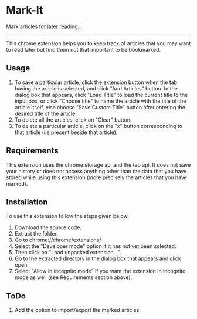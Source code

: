 Mark-It
=======
Mark articles for later reading...

---
This chrome extension helps you to keep track of articles that you may want to read later but find them not that important to 
be bookmarked. 

Usage
-----
1. To save a particular article, click the extension button when the tab having the article is selected, and click "Add 
Articles" button. In the dialog box that appears, click "Load Title" to load the current title to the input box, or click 
"Choose title" to name the article with the title of the article itself, else choose "Save Custom Title" button after 
entering the desired title of the article.
2. To delete all the articles, click on "Clear" button.
3. To delete a particular article, click on the "x" button corresponding to that article (i.e present beside that article).

Requirements
------------
This extension uses the chrome.storage api and the tab api. It does not save your history or does not access anything other 
than the data that you have stored while using this extension (more precisely the articles that you have marked).

Installation
------------
To use this extension follow the steps given below.

1. Download the source code.
2. Extract the folder.
3. Go to chrome://chrome/extensions/
4. Select the "Developer mode" option if it has not yet been selected.
5. Then click on "Load unpacked extension...".
6. Go to the extracted directory in the dialog box that appears and click open.
7. Select "Allow in incognito mode" if you want the extension in incognito mode as well (see Requirements section above).

ToDo
----

1. Add the option to import/export the marked articles.
